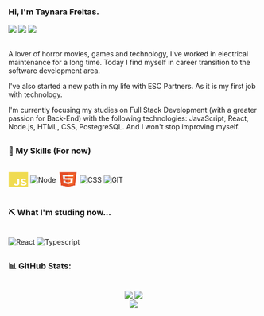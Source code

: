 ### Hi, I'm Taynara Freitas. 
<div> 
  <a href = "mailto:taynara2@gmail.com"><img src="https://img.shields.io/badge/-Gmail-%23333?style=for-the-badge&logo=gmail&logoColor=white" target="_blank"></a>
  <a href="https://www.linkedin.com/in/taynarafpinto/" target="_blank"><img src="https://img.shields.io/badge/-LinkedIn-%230077B5?style=for-the-badge&logo=linkedin&logoColor=white" target="_blank"></a> 
  <a href="https://wa.me/5561992172696" target="_blank"><img src="https://img.shields.io/badge/WhatsApp-25D366?style=for-the-badge&logo=whatsapp&logoColor=white" target="_blank"></a>
  </br>
  </br>
 <p>A lover of horror movies, games and technology, I've worked in electrical maintenance for a long time. Today I find myself in career transition to the software development area.

I've also started a new path in my life with ESC Partners. As it is my first job with technology. 

I'm currently focusing my studies on Full Stack Development (with a greater passion for Back-End) with the following technologies: JavaScript, React, Node.js, HTML, CSS, PostegreSQL. And I won't stop improving myself. </p>
</div>

##
### 💎 My Skills (For now)
<div style="display: inline_block"><br>
  <img align="center" alt="Js" height="30" width="40" src="https://raw.githubusercontent.com/devicons/devicon/master/icons/javascript/javascript-plain.svg">
  <img align="center" alt="Node" height="30" width="40" src="https://icongr.am/devicon/nodejs-original.svg?size=70&color=currentColor">
  <img align="center" alt="HTML" height="30" width="40" src="https://raw.githubusercontent.com/devicons/devicon/master/icons/html5/html5-original.svg">
  <img align="center" alt="CSS" height="30" width="40" src="https://icongr.am/devicon/css3-original.svg?size=70&color=currentColor"> 
  <img align="center" alt="GIT" height="30" width="40" src="https://icongr.am/devicon/git-original.svg?size=70&color=currentColor"> 

</div>

</br>

### ⛏️ What I'm studing now...

<div style="display: inline_block"><br>
  <img align="center" alt="React" height="30" width="40" src="https://icongr.am/devicon/react-original.svg?size=70&color=currentColor">
  <img align="center" alt="Typescript" height="30" width="40" src="https://icongr.am/devicon/typescript-original.svg?size=70&color=currentColor">

  
</div>


##

### 📊 GitHub Stats:

<div align="center"></br>
  <a href="https://github.com/taynara2">
  <img height="180em" src="https://github-readme-stats.vercel.app/api?username=taynara2&show_icons=true&theme=tokyonight&include_all_commits=true&count_private=true"/>
  
  <img height="180em"  src="https://github-readme-stats.vercel.app/api/top-langs/?username=taynara2&layout=compact&langs_count=7&theme=tokyonight&include_all_commits=true&count_private=true"/>
   </br>
  <img height="180em"  src="https://github-readme-streak-stats.herokuapp.com/?user=taynara2&theme=tokyonight">
  
</div>
